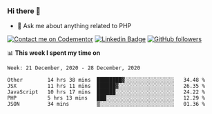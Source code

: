 ### Hi there 👋

<!--
**mustafaculban/mustafaculban** is a ✨ _special_ ✨ repository because its `README.md` (this file) appears on your GitHub profile.

Here are some ideas to get you started:

- 🌱 I’m currently learning ...
- 👯 I’m looking to collaborate on ...
- 🤔 I’m looking for help with ...
- 📫 How to reach me: ...
- 😄 Pronouns: ...
- ⚡ Fun fact: ...

-->
- 💬 Ask me about anything related to PHP

[![Contact me on Codementor](https://www.codementor.io/m-badges/karamusluk/book-session.svg)](https://www.codementor.io/@karamusluk?refer=badge)
[![Linkedin Badge](https://img.shields.io/badge/-Mustafa%20Culban-blue?style=social&logo=Linkedin&logoColor=blue&link=https://www.linkedin.com/in/mustafaculban/)](https://www.linkedin.com/in/mustafaculban/) 
[![GitHub followers](https://img.shields.io/github/followers/karamusluk?label=Follow&style=social)](https://github.com/karamusluk/?tab=follow)


📊 **This week I spent my time on**
<!--START_SECTION:waka-->
```text
Week: 21 December, 2020 - 28 December, 2020

Other        14 hrs 38 mins  ████████▓░░░░░░░░░░░░░░░░   34.48 % 
JSX          11 hrs 11 mins  ██████▓░░░░░░░░░░░░░░░░░░   26.35 % 
JavaScript   10 hrs 17 mins  ██████░░░░░░░░░░░░░░░░░░░   24.22 % 
PHP          5 hrs 13 mins   ███░░░░░░░░░░░░░░░░░░░░░░   12.29 % 
JSON         34 mins         ▒░░░░░░░░░░░░░░░░░░░░░░░░   01.36 % 
```
<!--END_SECTION:waka-->

